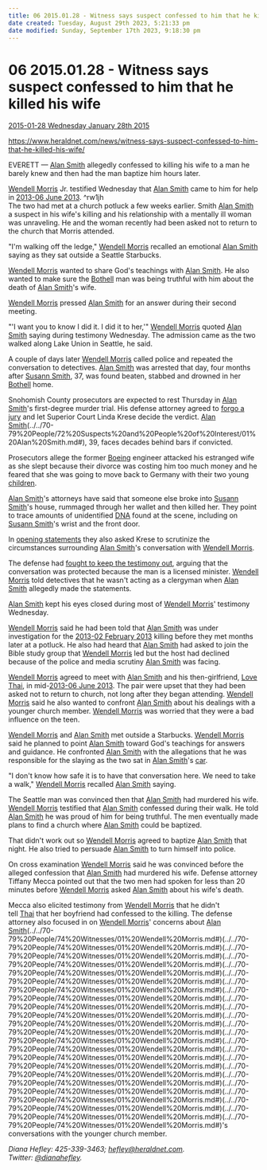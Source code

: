 ```yaml
---
title: 06 2015.01.28 - Witness says suspect confessed to him that he killed his wife
date created: Tuesday, August 29th 2023, 5:21:33 pm
date modified: Sunday, September 17th 2023, 9:18:30 pm
---
```


# 06 2015.01.28 - Witness says suspect confessed to him that he killed his wife

[2015-01-28 Wednesday January 28th 2015](../../10-19%20Case%20Dates/13%20Investigation%20Dates/2015-01-28%20Wednesday%20January%2028th%202015.md)

<https://www.heraldnet.com/news/witness-says-suspect-confessed-to-him-that-he-killed-his-wife/>

EVERETT — [Alan Smith](../../70-79%20People/72%20Suspects%20and%20People%20of%20Interest/01%20Alan%20Smith.md) allegedly confessed to killing his wife to a man he barely knew and then had the man baptize him hours later.

[Wendell Morris](../../70-79%20People/74%20Witnesses/01%20Wendell%20Morris.md) Jr. testified Wednesday that [Alan Smith](../../70-79%20People/72%20Suspects%20and%20People%20of%20Interest/01%20Alan%20Smith.md) came to him for help in [2013-06 June 2013](../../10-19%20Case%20Dates/13%20Investigation%20Dates/2013-06%20June%202013.md). ^rw1jh  
The two had met at a church potluck a few weeks earlier. Smith [Alan Smith](../../70-79%20People/72%20Suspects%20and%20People%20of%20Interest/01%20Alan%20Smith.md) a suspect in his wife's killing and his relationship with a mentally ill woman was unraveling. He and the woman recently had been asked not to return to the church that Morris attended.

"I'm walking off the ledge," [Wendell Morris](../../70-79%20People/74%20Witnesses/01%20Wendell%20Morris.md) recalled an emotional [Alan Smith](../../70-79%20People/72%20Suspects%20and%20People%20of%20Interest/01%20Alan%20Smith.md) saying as they sat outside a Seattle Starbucks.

[Wendell Morris](../../70-79%20People/74%20Witnesses/01%20Wendell%20Morris.md) wanted to share God's teachings with [Alan Smith](../../70-79%20People/72%20Suspects%20and%20People%20of%20Interest/01%20Alan%20Smith.md). He also wanted to make sure the [Bothell](../../50-59%20Investigation/52%20Key%20Locations/04%20Bothell.md) man was being truthful with him about the death of [Alan Smith](../../70-79%20People/72%20Suspects%20and%20People%20of%20Interest/01%20Alan%20Smith.md)'s wife.

[Wendell Morris](../../70-79%20People/74%20Witnesses/01%20Wendell%20Morris.md) pressed [Alan Smith](../../70-79%20People/72%20Suspects%20and%20People%20of%20Interest/01%20Alan%20Smith.md) for an answer during their second meeting.

"'I want you to know I did it. I did it to her,'" [Wendell Morris](../../70-79%20People/74%20Witnesses/01%20Wendell%20Morris.md) quoted [Alan Smith](../../70-79%2520People/72%2520Suspects%2520and%2520People%2520of%2520Interest/01%2520Alan%2520Smith.md.md#) saying during testimony Wednesday. The admission came as the two walked along Lake Union in Seattle, he said.

A couple of days later [Wendell Morris](../../70-79%20People/74%20Witnesses/01%20Wendell%20Morris.md) called police and repeated the conversation to detectives. [Alan Smith](../../70-79%20People/72%20Suspects%20and%20People%20of%20Interest/01%20Alan%20Smith.md) was arrested that day, four months after [Susann Smith](../../70-79%20People/71%20Victim(s)/01%20Susann%20Smith.md), 37, was found beaten, stabbed and drowned in her [Bothell](../../50-59%20Investigation/52%20Key%20Locations/04%20Bothell.md) home.

Snohomish County prosecutors are expected to rest Thursday in [Alan Smith](../../70-79%2520People/72%2520Suspects%2520and%2520People%2520of%2520Interest/01%2520Alan%2520Smith.md.md#)'s first-degree murder trial. His defense attorney agreed to [forgo a jury](http://www.heraldnet.com/article/20150113/NEWS01/150119691) and let Superior Court Linda Krese decide the verdict. [Alan Smith](../../70-79%2520People/72%2520Suspects%2520and%2520People%2520of%2520Interest/01%2520Alan%2520Smith.md.md#)(../../70-79%20People/72%20Suspects%20and%20People%20of%20Interest/01%20Alan%20Smith.md#), 39, faces decades behind bars if convicted.

Prosecutors allege the former [Boeing](../../50-59%20Investigation/52%20Key%20Locations/01%20Boeing.md) engineer attacked his estranged wife as she slept because their divorce was costing him too much money and he feared that she was going to move back to Germany with their two young [children](../../70-79%20People/73%20Family%20and%20Friends/07%20Children.md).

[Alan Smith](../../70-79%2520People/72%2520Suspects%2520and%2520People%2520of%2520Interest/01%2520Alan%2520Smith.md.md#)'s attorneys have said that someone else broke into [Susann Smith](../../70-79%20People/71%20Victim(s)/01%20Susann%20Smith.md)'s house, rummaged through her wallet and then killed her. They point to trace amounts of unidentified [DNA](../../60-69%20Evidence/62%20Forensic/04%20DNA.md) found at the scene, including on [Susann Smith](../../70-79%20People/71%20Victim(s)/01%20Susann%20Smith.md)'s wrist and the front door.

In [opening statements](http://www.heraldnet.com/article/20150115/NEWS01/150119265) they also asked Krese to scrutinize the circumstances surrounding [Alan Smith](../../70-79%2520People/72%2520Suspects%2520and%2520People%2520of%2520Interest/01%2520Alan%2520Smith.md.md#)'s conversation with [Wendell Morris](../../70-79%20People/74%20Witnesses/01%20Wendell%20Morris.md).

The defense had [fought to keep the testimony out](http://www.heraldnet.com/article/20140807/NEWS01/140809303), arguing that the conversation was protected because the man is a licensed minister. [Wendell Morris](../../70-79%20People/74%20Witnesses/01%20Wendell%20Morris.md) told detectives that he wasn't acting as a clergyman when [Alan Smith](../../70-79%20People/72%20Suspects%20and%20People%20of%20Interest/01%20Alan%20Smith.md) allegedly made the statements.

[Alan Smith](../../70-79%2520People/72%2520Suspects%2520and%2520People%2520of%2520Interest/01%2520Alan%2520Smith.md.md#) kept his eyes closed during most of [Wendell Morris](../../70-79%20People/74%20Witnesses/01%20Wendell%20Morris.md)' testimony Wednesday.

[Wendell Morris](../../70-79%20People/74%20Witnesses/01%20Wendell%20Morris.md) said he had been told that [Alan Smith](../../70-79%2520People/72%2520Suspects%2520and%2520People%2520of%2520Interest/01%2520Alan%2520Smith.md.md#) was under investigation for the [2013-02 February 2013](../../10-19%20Case%20Dates/11%20Background%20Dates/2013-02%20February%202013.md) killing before they met months later at a potluck. He also had heard that [Alan Smith](../../70-79%20People/72%20Suspects%20and%20People%20of%20Interest/01%20Alan%20Smith.md) had asked to join the Bible study group that [Wendell Morris](../../70-79%20People/74%20Witnesses/01%20Wendell%20Morris.md) led but the host had declined because of the police and media scrutiny [Alan Smith](../../70-79%20People/72%20Suspects%20and%20People%20of%20Interest/01%20Alan%20Smith.md) was facing.

[Wendell Morris](../../70-79%20People/74%20Witnesses/01%20Wendell%20Morris.md) agreed to meet with [Alan Smith](../../70-79%2520People/72%2520Suspects%2520and%2520People%2520of%2520Interest/01%2520Alan%2520Smith.md.md#) and his then-girlfriend, [Love Thai](../../70-79%20People/73%20Family%20and%20Friends/02%20Love%20Thai.md), in mid-[2013-06 June 2013](../../10-19%20Case%20Dates/13%20Investigation%20Dates/2013-06%20June%202013.md). The pair were upset that they had been asked not to return to church, not long after they began attending. [Wendell Morris](../../70-79%20People/74%20Witnesses/01%20Wendell%20Morris.md) said he also wanted to confront [Alan Smith](../../70-79%20People/72%20Suspects%20and%20People%20of%20Interest/01%20Alan%20Smith.md) about his dealings with a younger church member. [Wendell Morris](../../70-79%20People/74%20Witnesses/01%20Wendell%20Morris.md) was worried that they were a bad influence on the teen.

[Wendell Morris](../../70-79%20People/74%20Witnesses/01%20Wendell%20Morris.md) and [Alan Smith](../../70-79%2520People/72%2520Suspects%2520and%2520People%2520of%2520Interest/01%2520Alan%2520Smith.md.md#) met outside a Starbucks. [Wendell Morris](../../70-79%20People/74%20Witnesses/01%20Wendell%20Morris.md) said he planned to point [Alan Smith](../../70-79%20People/72%20Suspects%20and%20People%20of%20Interest/01%20Alan%20Smith.md) toward God's teachings for answers and guidance. He confronted [Alan Smith](../../70-79%20People/72%20Suspects%20and%20People%20of%20Interest/01%20Alan%20Smith.md) with the allegations that he was responsible for the slaying as the two sat in [Alan Smith](../../70-79%20People/72%20Suspects%20and%20People%20of%20Interest/01%20Alan%20Smith.md)'s [car](../../60-69%20Evidence/63%20Physical/04%20Car.md).

"I don't know how safe it is to have that conversation here. We need to take a walk," [Wendell Morris](../../70-79%20People/74%20Witnesses/01%20Wendell%20Morris.md) recalled [Alan Smith](../../70-79%20People/72%20Suspects%20and%20People%20of%20Interest/01%20Alan%20Smith.md) saying.

The Seattle man was convinced then that [Alan Smith](../../70-79%2520People/72%2520Suspects%2520and%2520People%2520of%2520Interest/01%2520Alan%2520Smith.md.md#) had murdered his wife. [Wendell Morris](../../70-79%20People/74%20Witnesses/01%20Wendell%20Morris.md) testified that [Alan Smith](../../70-79%20People/72%20Suspects%20and%20People%20of%20Interest/01%20Alan%20Smith.md) confessed during their walk. He told [Alan Smith](../../70-79%20People/72%20Suspects%20and%20People%20of%20Interest/01%20Alan%20Smith.md) he was proud of him for being truthful. The men eventually made plans to find a church where [Alan Smith](../../70-79%20People/72%20Suspects%20and%20People%20of%20Interest/01%20Alan%20Smith.md) could be baptized.

That didn't work out so [Wendell Morris](../../70-79%20People/74%20Witnesses/01%20Wendell%20Morris.md) agreed to baptize [Alan Smith](../../70-79%2520People/72%2520Suspects%2520and%2520People%2520of%2520Interest/01%2520Alan%2520Smith.md.md#) that night. He also tried to persuade [Alan Smith](../../70-79%20People/72%20Suspects%20and%20People%20of%20Interest/01%20Alan%20Smith.md) to turn himself into police.

On cross examination [Wendell Morris](../../70-79%20People/74%20Witnesses/01%20Wendell%20Morris.md) said he was convinced before the alleged confession that [Alan Smith](../../70-79%2520People/72%2520Suspects%2520and%2520People%2520of%2520Interest/01%2520Alan%2520Smith.md.md#) had murdered his wife. Defense attorney Tiffany Mecca pointed out that the two men had spoken for less than 20 minutes before [Wendell Morris](../../70-79%20People/74%20Witnesses/01%20Wendell%20Morris.md) asked [Alan Smith](../../70-79%20People/72%20Suspects%20and%20People%20of%20Interest/01%20Alan%20Smith.md) about his wife's death.

Mecca also elicited testimony from [Wendell Morris](01%20Wendell%20Morris.md) that he didn't tell [Thai](http://www.heraldnet.com/article/20140412/NEWS01/140419710) that her boyfriend had confessed to the killing. The defense attorney also focused in on [Wendell Morris](01%20Wendell%20Morris.md)' concerns about [Alan Smith](../../70-79%20People/72%20Suspects%20and%20People%20of%20Interest/01%20Alan%20Smith.md)(../../70-79%20People/74%20Witnesses/01%20Wendell%20Morris.md#)(../../70-79%20People/74%20Witnesses/01%20Wendell%20Morris.md#)(../../70-79%20People/74%20Witnesses/01%20Wendell%20Morris.md#)(../../70-79%20People/74%20Witnesses/01%20Wendell%20Morris.md#)(../../70-79%20People/74%20Witnesses/01%20Wendell%20Morris.md#)(../../70-79%20People/74%20Witnesses/01%20Wendell%20Morris.md#)(../../70-79%20People/74%20Witnesses/01%20Wendell%20Morris.md#)(../../70-79%20People/74%20Witnesses/01%20Wendell%20Morris.md#)(../../70-79%20People/74%20Witnesses/01%20Wendell%20Morris.md#)(../../70-79%20People/74%20Witnesses/01%20Wendell%20Morris.md#)(../../70-79%20People/74%20Witnesses/01%20Wendell%20Morris.md#)(../../70-79%20People/74%20Witnesses/01%20Wendell%20Morris.md#)(../../70-79%20People/74%20Witnesses/01%20Wendell%20Morris.md#)(../../70-79%20People/74%20Witnesses/01%20Wendell%20Morris.md#)(../../70-79%20People/74%20Witnesses/01%20Wendell%20Morris.md#)(../../70-79%20People/74%20Witnesses/01%20Wendell%20Morris.md#)(../../70-79%20People/74%20Witnesses/01%20Wendell%20Morris.md#)(../../70-79%20People/74%20Witnesses/01%20Wendell%20Morris.md#)(../../70-79%20People/74%20Witnesses/01%20Wendell%20Morris.md#)(../../70-79%20People/74%20Witnesses/01%20Wendell%20Morris.md#)(../../70-79%20People/74%20Witnesses/01%20Wendell%20Morris.md#)(../../70-79%20People/74%20Witnesses/01%20Wendell%20Morris.md#)(../../70-79%20People/74%20Witnesses/01%20Wendell%20Morris.md#)'s conversations with the younger church member.

_Diana Hefley: 425-339-3463; [hefley@heraldnet.com](https://www.heraldnet.com/apps/pbcsedit.dll/). Twitter: [@dianahefley](https://www.heraldnet.com/apps/pbcsedit.dll/)._
